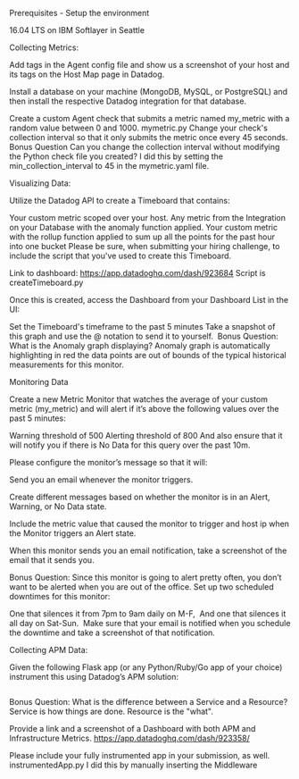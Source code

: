 Prerequisites - Setup the environment

16.04 LTS on IBM Softlayer in Seattle
<img1a>
<img1b>

Collecting Metrics:

Add tags in the Agent config file and show us a screenshot of your host and its tags on the Host Map page in Datadog.
<img2a>
<img2b>

Install a database on your machine (MongoDB, MySQL, or PostgreSQL) and then install the respective Datadog integration for that database.

Create a custom Agent check that submits a metric named my_metric with a random value between 0 and 1000.
    mymetric.py
Change your check's collection interval so that it only submits the metric once every 45 seconds.
    <img>
Bonus Question Can you change the collection interval without modifying the Python check file you created?
    I did this by setting the min_collection_interval to 45 in the mymetric.yaml file.

Visualizing Data:

Utilize the Datadog API to create a Timeboard that contains:

Your custom metric scoped over your host.
Any metric from the Integration on your Database with the anomaly function applied.
Your custom metric with the rollup function applied to sum up all the points for the past hour into one bucket
Please be sure, when submitting your hiring challenge, to include the script that you've used to create this Timeboard.

Link to dashboard:
https://app.datadoghq.com/dash/923684
Script is createTimeboard.py

Once this is created, access the Dashboard from your Dashboard List in the UI:

Set the Timeboard's timeframe to the past 5 minutes
Take a snapshot of this graph and use the @ notation to send it to yourself.
  <img>
Bonus Question: What is the Anomaly graph displaying?
    Anomaly graph is automatically highlighting in red the data points are out of bounds of the typical historical measurements for this monitor.

Monitoring Data

Create a new Metric Monitor that watches the average of your custom metric (my_metric) and will alert if it’s above the following values over the past 5 minutes:

Warning threshold of 500
Alerting threshold of 800
And also ensure that it will notify you if there is No Data for this query over the past 10m.
<img>


Please configure the monitor’s message so that it will:

Send you an email whenever the monitor triggers.

Create different messages based on whether the monitor is in an Alert, Warning, or No Data state.
<img>

Include the metric value that caused the monitor to trigger and host ip when the Monitor triggers an Alert state.
<img>

When this monitor sends you an email notification, take a screenshot of the email that it sends you.
<img>

Bonus Question: Since this monitor is going to alert pretty often, you don’t want to be alerted when you are out of the office. Set up two scheduled downtimes for this monitor:

One that silences it from 7pm to 9am daily on M-F,
<img>
And one that silences it all day on Sat-Sun.
<img>
Make sure that your email is notified when you schedule the downtime and take a screenshot of that notification.
<img>

Collecting APM Data:

Given the following Flask app (or any Python/Ruby/Go app of your choice) instrument this using Datadog’s APM solution:

<img>

Bonus Question: What is the difference between a Service and a Resource?
   Service is how things are done.  Resource is the "what".

Provide a link and a screenshot of a Dashboard with both APM and Infrastructure Metrics.
   https://app.datadoghq.com/dash/923358/
   <img>
   
Please include your fully instrumented app in your submission, as well.
   instrumentedApp.py 
   I did this by manually inserting the Middleware
